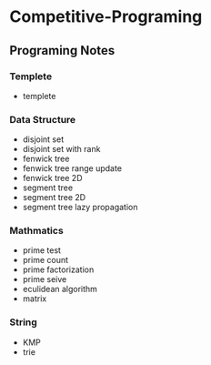 # Competitive-Programing

## Programing Notes

### Templete
- templete

### Data Structure
- disjoint set
- disjoint set with rank
- fenwick tree
- fenwick tree range update
- fenwick tree 2D
- segment tree
- segment tree 2D
- segment tree lazy propagation

### Mathmatics
- prime test
- prime count
- prime factorization
- prime seive
- eculidean algorithm
- matrix

### String
- KMP
- trie
